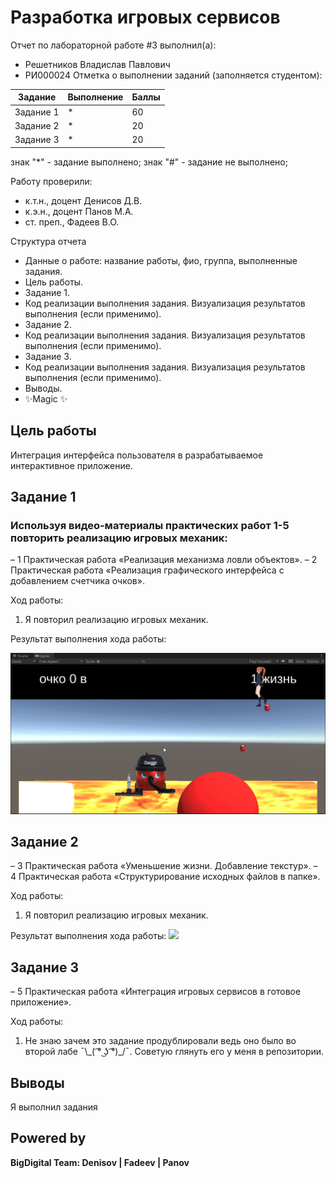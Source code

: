 # Разработка игровых сервисов
Отчет по лабораторной работе #3 выполнил(а):
- Решетников Владислав Павлович
- РИ000024
Отметка о выполнении заданий (заполняется студентом):

| Задание | Выполнение | Баллы |
| ------ | ------ | ------ |
| Задание 1 | * | 60 |
| Задание 2 | * | 20 |
| Задание 3 | * | 20 |

знак "*" - задание выполнено; знак "#" - задание не выполнено;

Работу проверили:
- к.т.н., доцент Денисов Д.В.
- к.э.н., доцент Панов М.А.
- ст. преп., Фадеев В.О.

Структура отчета

- Данные о работе: название работы, фио, группа, выполненные задания.
- Цель работы.
- Задание 1.
- Код реализации выполнения задания. Визуализация результатов выполнения (если применимо).
- Задание 2.
- Код реализации выполнения задания. Визуализация результатов выполнения (если применимо).
- Задание 3.
- Код реализации выполнения задания. Визуализация результатов выполнения (если применимо).
- Выводы.
- ✨Magic ✨

## Цель работы
Интеграция интерфейса пользователя в разрабатываемое интерактивное приложение.

## Задание 1
### Используя видео-материалы практических работ 1-5 повторить реализацию игровых механик:
– 1 Практическая работа «Реализация механизма ловли объектов».
– 2 Практическая работа «Реализация графического интерфейса с добавлением счетчика очков».

Ход работы:
1. Я повторил реализацию игровых механик.

Результат выполнения хода работы:

![](Z/8.gif)

## Задание 2
– 3 Практическая работа «Уменьшение жизни. Добавление текстур».
– 4 Практическая работа «Структурирование исходных файлов в папке».

Ход работы:
1. Я повторил реализацию игровых механик.

Результат выполнения хода работы:
![](Z/9.gif)

## Задание 3
– 5 Практическая работа «Интеграция игровых сервисов в готовое
приложение».

Ход работы:
1. Не знаю зачем это задание продублировали ведь оно было во второй лабе ¯\\\_( ͡° ͜ʖ ͡°)_/¯. Советую глянуть его у меня в репозитории.

## Выводы

Я выполнил задания

## Powered by

**BigDigital Team: Denisov | Fadeev | Panov**
